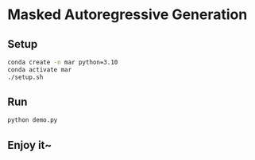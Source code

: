 # Masked Autoregressive Generation

## Setup

```bash
conda create -n mar python=3.10
conda activate mar
./setup.sh
```

## Run

```bash
python demo.py
```

## Enjoy it~

